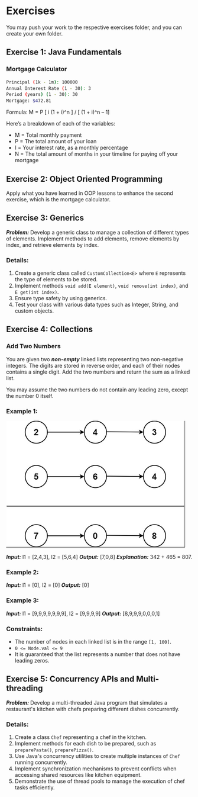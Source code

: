 # Exercises

You may push your work to the respective exercises folder, and you can create your own folder.

## Exercise 1: Java Fundamentals

### Mortgage Calculator

```bash
Principal (1k - 1m): 100000
Annual Interest Rate (1 - 30): 3
Period (years) (1 - 30): 30
Mortgage: $472.81
```

Formula: M = P [ i (1 + i)^n ] / [ (1 + i)^n – 1]

Here’s a breakdown of each of the variables:

- M = Total monthly payment
- P = The total amount of your loan
- I = Your interest rate, as a monthly percentage
- N = The total amount of months in your timeline for paying off your mortgage

## Exercise 2: Object Oriented Programming

Apply what you have learned in OOP lessons to enhance the second exercise, which is the mortgage calculator.

## Exercise 3: Generics

**_Problem:_** Develop a generic class to manage a collection of different types of elements. Implement methods to add elements, remove elements by index, and retrieve elements by index.

### Details:

1. Create a generic class called `CustomCollection<E>` where `E` represents the type of elements to be stored.
2. Implement methods `void add(E element)`, `void remove(int index)`, and `E get(int index)`.
3. Ensure type safety by using generics.
4. Test your class with various data types such as Integer, String, and custom objects.

## Exercise 4: Collections

### Add Two Numbers

You are given two **_non-empty_** linked lists representing two non-negative integers. The digits are stored in reverse order, and each of their nodes contains a single digit. Add the two numbers and return the sum as a linked list.

You may assume the two numbers do not contain any leading zero, except the number 0 itself.

### Example 1:

![Exercise 4](https://raw.githubusercontent.com/prince-bojji/JavaNiceDay/main/JavaDevelopment/src/week1/Exercises/images/exercise4.png)

**_Input:_** l1 = [2,4,3], l2 = [5,6,4]
**_Output:_** [7,0,8]
**_Explanation:_** 342 + 465 = 807.

### Example 2:

**_Input:_** l1 = [0], l2 = [0]
**_Output:_** [0]

### Example 3:

**_Input:_** l1 = [9,9,9,9,9,9,9], l2 = [9,9,9,9]
**_Output:_** [8,9,9,9,0,0,0,1]

### Constraints:

- The number of nodes in each linked list is in the range `[1, 100]`.
- `0 <= Node.val <= 9`
- It is guaranteed that the list represents a number that does not have leading zeros.

## Exercise 5: Concurrency APIs and Multi-threading

**_Problem:_** Develop a multi-threaded Java program that simulates a restaurant's kitchen with chefs preparing different dishes concurrently.

### Details:

1. Create a class `Chef` representing a chef in the kitchen.
2. Implement methods for each dish to be prepared, such as `preparePasta()`, `preparePizza()`.
3. Use Java's concurrency utilities to create multiple instances of `Chef` running concurrently.
4. Implement synchronization mechanisms to prevent conflicts when accessing shared resources like kitchen equipment.
5. Demonstrate the use of thread pools to manage the execution of chef tasks efficiently.
